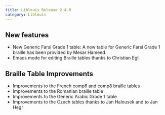 ```yaml
---
title: Liblouis Release 2.4.0
category: Liblouis
---
```


## New features
* New Generic Farsi Grade 1 table: A new table for Generic Farsi Grade 1 braille has been provided by Mesar Hameed.
* Emacs mode for editing Braille tables thanks to Christian Egli

## Braille Table Improvements
* Improvements to the French comp6 and comp8 braille tables
* Improvements to the Romanian braille table
* Improvements to the Generic Arabic Grade 1 table
* Improvements to the Czech tables thanks to Jan Halousek and to Jan Hegr
